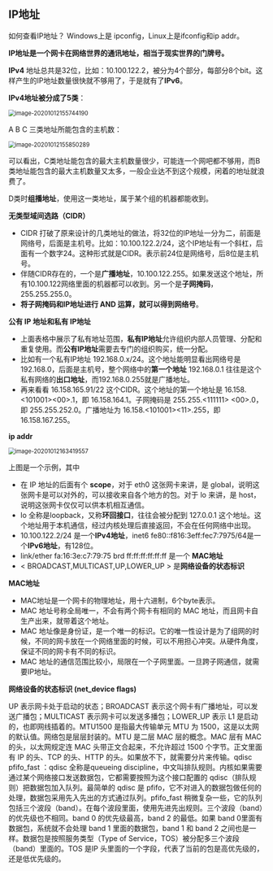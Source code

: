 ## IP地址

如何查看IP地址？ Windows上是 ipconfig，Linux上是ifconfig和ip addr。

**IP地址是一个网卡在网络世界的通讯地址，相当于现实世界的门牌号。**

**IPv4** 地址总共是32位，比如：10.100.122.2，被分为4个部分，每部分8个bit。这样产生的IP地址数量很快就不够用了，于是就有了**IPv6**。

**IPv4地址被分成了5类**：

<img src="C:\Users\theon\AppData\Roaming\Typora\typora-user-images\image-20201012155744190.png" alt="image-20201012155744190" style="zoom: 80%;" />

A B C 三类地址所能包含的主机数：

<img src="C:\Users\theon\AppData\Roaming\Typora\typora-user-images\image-20201012155850289.png" alt="image-20201012155850289" style="zoom:80%;" />

可以看出，C类地址能包含的最大主机数量很少，可能连一个网吧都不够用，而B类地址能包含的最大主机数量又太多，一般企业达不到这个规模，闲着的地址就浪费了。

D类时**组播地址**，使用这一类地址，属于某个组的机器都能收到。

**无类型域间选路（CIDR）**

- CIDR 打破了原来设计的几类地址的做法，将32位的IP地址一分为二，前面是网络号，后面是主机号。比如：10.100.122.2/24，这个IP地址有一个斜杠，后面有一个数字24。这种形式就是CIDR。表示前24位是网络号，后8位是主机号。
- 伴随CIDR存在的，一个是**广播地址**，10.100.122.255。如果发送这个地址，所有10.100.122网络里面的机器都可以收到。另一个是**子网掩码**，255.255.255.0。
- **将子网掩码和IP地址进行 AND 运算，就可以得到网络号**。

**公有 IP 地址和私有 IP地址**

- 上面表格中展示了私有地址范围，**私有IP地址**允许组织内部人员管理、分配和重复使用。而**公有IP地址**需要去专门的组织购买，统一分配。
- 比如有一个私有IP地址 192.168.0.x/24。这个地址能明显看出网络号是 192.168.0，后面是主机号，整个网络中的**第一个地址** 192.168.0.1 往往是这个私有网络的**出口地址**，而192.168.0.255就是广播地址。
- 再来看看 16.158.165.91/22 这个CIDR。这个地址的第一个地址是 16.158.<101001><00>.1，即 16.158.164.1。子网掩码是 255.255.<111111>
  <00>.0，即 255.255.252.0。广播地址为 16.158.<101001><11>.255，即
  16.158.167.255。

**ip addr**

<img src="C:\Users\theon\AppData\Roaming\Typora\typora-user-images\image-20201012163419557.png" alt="image-20201012163419557" style="zoom:80%;" />

上图是一个示例，其中

- 在 IP 地址的后面有个 **scope**，对于 eth0 这张网卡来讲，是 global，说明这张网卡是可以对外的，可以接收来自各个地方的包。对于 lo 来讲，是 host，说明这张网卡仅仅可以供本机相互通信。
- lo 全称是loopback，又称**环回接口**，往往会被分配到 127.0.0.1 这个地址。这个地址用于本机通信，经过内核处理后直接返回，不会在任何网络中出现。
- 10.100.122.2/24 是一个**IPv4地址**，inet6 fe80::f816:3eff:fec7:7975/64是一个**IPv6地址**，有128位。
- link/ether fa:16:3e:c7:79:75 brd ff:ff:ff:ff:ff:ff 是一个 **MAC地址**
- < BROADCAST,MULTICAST,UP,LOWER_UP > 是**网络设备的状态标识**

**MAC地址**

- MAC地址是一个网卡的物理地址，用十六进制，6个byte表示。
- MAC 地址号称全局唯一，不会有两个网卡有相同的 MAC 地址，而且网卡自生产出来，就带着这个地址。
- MAC 地址像是身份证，是一个唯一的标识。它的唯一性设计是为了组网的时候，不同的网卡放在一个网络里面的时候，可以不用担心冲突。从硬件角度，保证不同的网卡有不同的标识。
- MAC 地址的通信范围比较小，局限在一个子网里面。一旦跨子网通信，就需要IP地址。

**网络设备的状态标识 (net_device flags)**

UP 表示网卡处于启动的状态；BROADCAST 表示这个网卡有广播地址，可以发送广播包；MULTICAST 表示网卡可以发送多播包；LOWER_UP 表示 L1 是启动的，也即网线插着的。MTU1500 是指最大传输单元 MTU 为 1500，这是以太网的默认值。网络包是层层封装的。MTU 是二层 MAC 层的概念。MAC 层有 MAC 的头，以太网规定连 MAC 头带正文合起来，不允许超过 1500 个字节。正文里面有 IP 的头、TCP 的头、HTTP 的头。如果放不下，就需要分片来传输。qdisc pfifo_fast ：qdisc 全称是queueing discipline，中文叫排队规则。内核如果需要通过某个网络接口发送数据包，它都需要按照为这个接口配置的 qdisc（排队规则）把数据包加入队列。最简单的 qdisc 是 pfifo，它不对进入的数据包做任何的处理，数据包采用先入先出的方式通过队列。pfifo_fast 稍微复杂一些，它的队列包括三个波段（band）。在每个波段里面，使用先进先出规则。三个波段（band）的优先级也不相同。band 0 的优先级最高，band 2 的最低。如果 band 0里面有数据包，系统就不会处理 band 1 里面的数据包，band 1 和 band 2 之间也是一样。数据包是按照服务类型（Type of Service，TOS）被分配多三个波段（band）里面的。TOS 是IP 头里面的一个字段，代表了当前的包是高优先级的，还是低优先级的。

